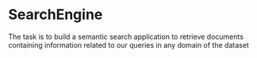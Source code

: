 # SearchEngine
The task is to build a semantic search application to retrieve documents containing information related to our queries in any domain of the dataset
